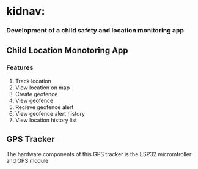# kidnav: 
### Development of a child safety and location monitoring app.

## Child Location Monotoring App

### Features 
1. Track location
2. View location on map
3. Create geofence
4. View geofence
5. Recieve geofence alert
6. View geofence alert history
7. View location history list

## GPS Tracker
The hardware components of this GPS tracker is the ESP32 micromtroller and GPS module




